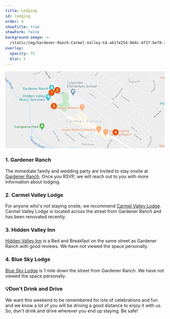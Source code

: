 ```yaml
---
title: Lodging
id: lodging
order: 4
showTitle: true
showForm: false
background-image: >-
  /static/img/Gardener-Ranch-Carmel-Valley-CA-a617e254-864c-4f37-bef8-3db5a2f7838c-97450e389c42885476f1fbe9bc5bca5a.jpg
overlay:
  opacity: 75
  blur: 5
---
```

[![Lodging options](/static/img/map-lodging.png)](https://www.google.com/maps/d/u/0/viewer?hl=en&mid=14q8eMzZWvkXJdxF6iSPgz1wd3Rtvcvw4&ll=36.481244851622705%2C-121.73278595&z=16)

### 1. Gardener Ranch

The immediate family and wedding party are invited to stay onsite at [Gardener Ranch](https://www.gardenerranch.com/weddings-accommodations.htm).  Once you RSVP, we will reach out to you with more information about lodging.

### 2. Carmel Valley Lodge

For anyone who's not staying onsite, we recommend [Carmel Valley Lodge](https://www.valleylodge.com/?utm_source=google&utm_medium=GMB).  Carmel Valley Lodge is located across the street from Gardener Ranch and has been renovated recently.

### 3. Hidden Valley Inn

[Hidden Valley Inn](https://visithiddenvalleyinn.com/) is a Bed and Breakfast on the same street as Gardener Ranch with good reviews.  We have not viewed the space personally.

### 4. Blue Sky Lodge

[Blue Sky Lodge](https://blueskylodge.com/) is 1 mile down the street from Gardener Ranch.  We have not viewed the space personally.

### 💡Don't Drink and Drive

We want this weekend to be remembered for lots of celebrations and fun and we know a lot of you will be driving a good distance to enjoy it with us.  So, don't drink and drive wherever you end up staying.  Be safe!
